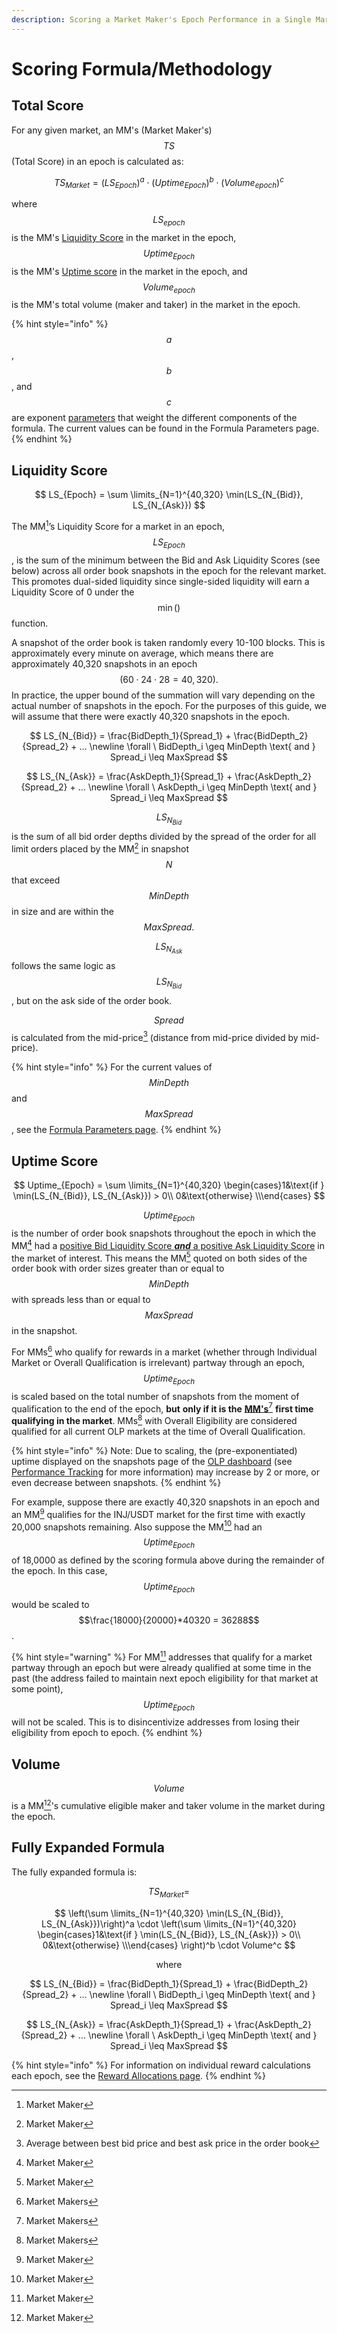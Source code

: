 ```yaml
---
description: Scoring a Market Maker's Epoch Performance in a Single Market
---
```


# Scoring Formula/Methodology

## Total Score

For any given market, an MM's (Market Maker's) $$TS$$ (Total Score) in an epoch is calculated as:

$$
TS_{Market} = (LS_{Epoch})^a \cdot (Uptime_{Epoch})^b \cdot (Volume_{epoch})^c
$$

where $$LS_{epoch}$$ is the MM's [Liquidity Score](scoring-formula-methodology.md#liquidity-score) in the market in the epoch, $$Uptime_{Epoch}$$is the MM's [Uptime score](scoring-formula-methodology.md#uptime-score) in the market in the epoch, and $$Volume_{epoch}$$ is the MM's total volume (maker and taker) in the market in the epoch.

{% hint style="info" %}
$$a$$, $$b$$, and $$c$$ are exponent [parameters](formula-parameters.md) that weight the different components of the formula. The current values can be found in the Formula Parameters page.
{% endhint %}

## Liquidity Score

$$
LS_{Epoch} =  \sum \limits_{N=1}^{40,320}  \min(LS_{N_{Bid}}, LS_{N_{Ask}})
$$

The MM[^1]’s Liquidity Score for a market in an epoch, $$LS_{Epoch}$$, is the sum of the minimum between the Bid and Ask Liquidity Scores (see below) across all order book snapshots in the epoch for the relevant market. This promotes dual-sided liquidity since single-sided liquidity will earn a Liquidity Score of 0 under the $$\min()$$ function.&#x20;

A snapshot of the order book is taken randomly every 10-100 blocks. This is approximately every minute on average, which means there are approximately 40,320 snapshots in an epoch $$(60 \cdot 24 \cdot 28 = 40,320).$$ In practice, the upper bound of the summation will vary depending on the actual number of snapshots in the epoch. For the purposes of this guide, we will assume that there were exactly 40,320 snapshots in the epoch.

$$
LS_{N_{Bid}} = \frac{BidDepth_1}{Spread_1} + \frac{BidDepth_2}{Spread_2} + … \newline  \forall \ BidDepth_i \geq MinDepth \text{ and } Spread_i \leq MaxSpread
$$

$$
LS_{N_{Ask}} = \frac{AskDepth_1}{Spread_1} + \frac{AskDepth_2}{Spread_2} + … \newline  \forall \ AskDepth_i \geq MinDepth \text{ and } Spread_i \leq MaxSpread
$$

$$LS_{N_{Bid}}$$ is the sum of all bid order depths divided by the spread of the order for all limit orders placed by the MM[^2] in snapshot $$N$$ that exceed $$MinDepth$$ in size and are within the $$MaxSpread.$$&#x20;

$$LS_{N_{Ask}}$$ follows the same logic as $$LS_{N_{Bid}}$$, but on the ask side of the order book.

$$Spread$$ is calculated from the mid-price[^3] (distance from mid-price divided by mid-price).

{% hint style="info" %}
For the current values of $$MinDepth$$ and $$MaxSpread$$, see the [Formula Parameters page](formula-parameters.md).
{% endhint %}

## Uptime Score

$$
Uptime_{Epoch} = \sum \limits_{N=1}^{40,320} \begin{cases}1&\text{if } \min(LS_{N_{Bid}}, LS_{N_{Ask}}) > 0\\ 0&\text{otherwise} \\\end{cases}
$$

$$Uptime_{Epoch}$$ is the number of order book snapshots throughout the epoch in which the MM[^4] had a [positive Bid Liquidity Score _**and**_ a positive Ask Liquidity Score](scoring-formula-methodology.md#liquidity-score) in the market of interest. This means the MM[^5] quoted on both sides of the order book with order sizes greater than or equal to $$MinDepth$$ with spreads less than or equal to $$MaxSpread$$ in the snapshot.

For MMs[^6] who qualify for rewards in a market (whether through Individual Market or Overall Qualification is irrelevant) partway through an epoch, $$Uptime_{Epoch}$$ is scaled based on the total number of snapshots from the moment of qualification to the end of the epoch, **but** **only if it is the** [**MM's**](#user-content-fn-7)[^7] **first time qualifying in the market**. MMs[^8] with Overall Eligibility are considered qualified for all current OLP markets at the time of Overall Qualification.

{% hint style="info" %}
Note: Due to scaling, the (pre-exponentiated) uptime displayed on the snapshots page of the [OLP dashboard](https://trading.injective.network/program/liquidity) (see [Performance Tracking](../performance-tracking.md) for more information) may increase by 2 or more, or even decrease between snapshots.
{% endhint %}

For example, suppose there are exactly 40,320 snapshots in an epoch and an MM[^9] qualifies for the INJ/USDT market for the first time with exactly 20,000 snapshots remaining. Also suppose the MM[^10] had an $$Uptime_{Epoch}$$ of 18,0000 as defined by the scoring formula above during the remainder of the epoch. In this case, $$Uptime_{Epoch}$$ would be scaled to $$\frac{18000}{20000}*40320 = 36288$$.

{% hint style="warning" %}
For MM[^11] addresses that qualify for a market partway through an epoch but were already qualified at some time in the past (the address failed to maintain next epoch eligibility for that market at some point), $$Uptime_{Epoch}$$ will not be scaled. This is to disincentivize addresses from losing their eligibility from epoch to epoch.
{% endhint %}

## Volume

$$Volume$$ is a MM[^12]'s cumulative eligible maker and taker volume in the market during the epoch.

## Fully Expanded Formula

The fully expanded formula is:

$$TS_{Market} =$$

$$
\left(\sum \limits_{N=1}^{40,320}  \min(LS_{N_{Bid}}, LS_{N_{Ask}})\right)^a \cdot \left(\sum \limits_{N=1}^{40,320} \begin{cases}1&\text{if } \min(LS_{N_{Bid}}, LS_{N_{Ask}}) > 0\\ 0&\text{otherwise} \\\end{cases} \right)^b \cdot Volume^c
$$

$$
\text {where}
$$

$$
LS_{N_{Bid}} = \frac{BidDepth_1}{Spread_1} + \frac{BidDepth_2}{Spread_2} + … \newline  \forall \ BidDepth_i \geq MinDepth \text{ and } Spread_i \leq MaxSpread
$$

$$
LS_{N_{Ask}} = \frac{AskDepth_1}{Spread_1} + \frac{AskDepth_2}{Spread_2} + … \newline  \forall \ AskDepth_i \geq MinDepth \text{ and } Spread_i \leq MaxSpread
$$

{% hint style="info" %}
For information on individual reward calculations each epoch, see the [Reward Allocations page](reward-allocations.md).
{% endhint %}

[^1]: Market Maker

[^2]: Market Maker

[^3]: Average between best bid price and best ask price in the order book

[^4]: Market Maker

[^5]: Market Maker

[^6]: Market Makers

[^7]: Market Makers

[^8]: Market Makers

[^9]: Market Maker

[^10]: Market Maker

[^11]: Market Maker



[^12]: Market Maker
